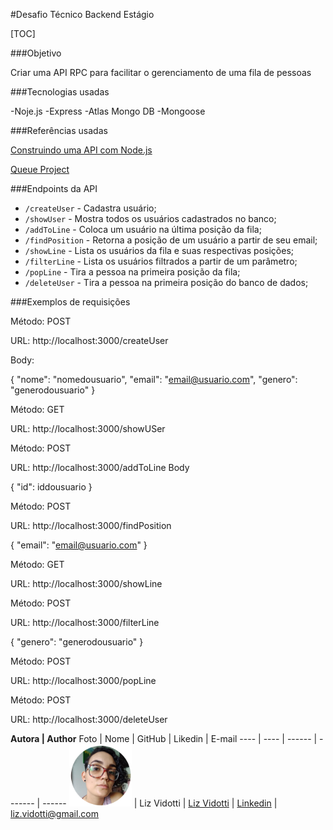 #Desafio Técnico Backend Estágio

[TOC]

###Objetivo

Criar uma API RPC para facilitar o gerenciamento de uma fila de pessoas

###Tecnologias usadas

-Noje.js
-Express
-Atlas Mongo DB
-Mongoose

###Referências usadas

[Construindo uma API com Node.js](https://woliveiras.com.br/posts/construindo-uma-api-com-node-js-parte-1-criando-e-listando-dados/)

[Queue Project](https://github.com/rafaumlemos/queueproject)

###Endpoints da API

-   `/createUser` - Cadastra usuário;
-   `/showUser` - Mostra todos os usuários cadastrados no banco;
-   `/addToLine` - Coloca um usuário na última posição da fila;
-   `/findPosition` - Retorna a posição de um usuário a partir de seu email;
-   `/showLine` - Lista os usuários da fila e suas respectivas posições;
-   `/filterLine` - Lista os usuários filtrados a partir de um parâmetro;
-   `/popLine` - Tira a pessoa na primeira posição da fila;
-   `/deleteUser` - Tira a pessoa na primeira posição do banco de dados;

###Exemplos de requisições

Método: POST

URL: http://localhost:3000/createUser

Body:

{
"nome": "nomedousuario",
"email": "email@usuario.com",
"genero": "generodousuario"
}

Método: GET

URL: http://localhost:3000/showUSer

Método: POST

URL: http://localhost:3000/addToLine
Body

{
"id": iddousuario
}

Método: POST

URL: http://localhost:3000/findPosition

{
"email": "email@usuario.com"
}

Método: GET

URL: http://localhost:3000/showLine

Método: POST

URL: http://localhost:3000/filterLine

{
"genero": "generodousuario"
}

Método: POST

URL: http://localhost:3000/popLine

Método: POST

URL: http://localhost:3000/deleteUser

**Autora | Author**
Foto | Nome | GitHub | Likedin | E-mail
---- | ---- | ------ | ------- | ------
<img src="./img/perfil.png" width="100px"> | Liz Vidotti | [Liz Vidotti](https://github.com/lizvidotti91) | [Linkedin](https://www.linkedin.com/in/elisetevidotti/) | liz.vidotti@gmail.com

